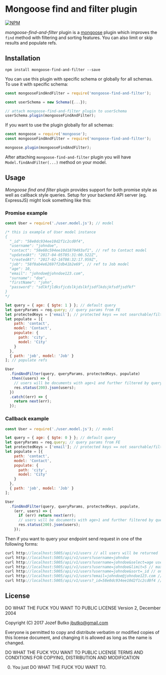 Mongoose find and filter plugin
=========

[![NPM](https://nodei.co/npm/mongoose-find-and-filter.png?downloads=true&downloadRank=true&stars=true)](https://nodei.co/npm/mongoose-find-and-filter/)

*mongoose-find-and-filter* plugin is a [mongoose](http://www.mongoose.com) plugin which improves the `find` method with filtering and sorting features. You can also limit or skip results and populate refs.

## Installation
```
npm install mongoose-find-and-filter --save
```

You can use this plugin with specific schema or globally for all schemas.<br />
To use it with specific schema:
```javascript
const mongooseFindAndFilter = require('mongoose-find-and-filter');

const userSchema = new Schema({...});

// attach mongoose-find-and-filter plugin to userSchema
userSchema.plugin(mongooseFindAndFilter);
```

If you want to use the plugin globally for all schemas:
```javascript
const mongoose = require('mongoose');
const mongooseFindAndFilter = require('mongoose-find-and-filter');

mongoose.plugin(mongooseFindAndFilter);
```
After attaching `mongoose-find-and-filter` plugin you will have `Model.findAndFilter(...)` method on your model.


## Usage

*Mongoose find and filter* plugin provides support for both promise style as well as callback style queries. Setup for your backend API server (eg. ExpressJS) might look something like this:

### Promise example
```javascript
const User = require('./user.model.js'); // model

/* this is example of User model instance
{
  "_id": "58e0dc934ee10d2f1c2cd0f4",
  "username": "johndoe",
  "contact": "58e68c594ee10d1870493af1", // ref to Contact model
  "updatedAt": "2017-04-05T05:31:00.522Z",
  "createdAt": "2017-02-16T08:32:17.959Z",
  "job": "58f0ab4e62697f2db41b2e69", // ref to Job model
  "age": 10,
  "email": "johndoe@johndoe123.com",
  "surname": "doe",
  "firstName": "john",
  "password": "sdlkfjldksfjcdslkjdslkfjsdflkdsjkfsdfjsdfkf"
}
*/

let query = { age: { $gte: 1 } }; // default query
let queryParams = req.query; // query params from FE
let protectedKeys = ['email']; // protected keys == not searchable/filterable
let populate = [{
    path: 'contact',
    model: 'Contact',
    populate: {
      path: 'city',
      model: 'City'
    }
  },
  { path: 'job', model: 'Job' }
]; // populate refs

User
  .findAndFilter(query, queryParams, protectedKeys, populate)
  .then((users) => {
    // users will be documents with age>1 and further filtered by query sent as query params from FE
    res.status(200).json(users);
  })
  .catch((err) => {
    return next(err);
  });

```

### Callback example
```javascript
const User = require('./user.model.js'); // model

let query = { age: { $gte: 0 } }; // default query
let queryParams = req.query; // query params from FE
let protectedKeys = ['email']; // protected keys == not searchable/filterable
let populate = [{
    path: 'contact',
    model: 'Contact',
    populate: {
      path: 'city',
      model: 'City'
    }
  },
  { path: 'job', model: 'Job' }
];

User
  .findAndFilter(query, queryParams, protectedKeys, populate,
    (err, users) => {
      if (err) return next(err);
      // users will be documents with age>1 and further filtered by query sent as query params from FE
      res.status(200).json(users);
    });

```

Then if you want to query your endpoint send request in one of the following forms:
```javascript
curl http://localhost:5005/api/v1/users // all users will be returned
curl http://localhost:5005/api/v1/users?username=johndoe
curl http://localhost:5005/api/v1/users?username=johndoe&select=age username // only docs with username=johndoe will be returned and only age and username keys will be selected
curl http://localhost:5005/api/v1/users?username=johndoe&limit=5 // max 5 docs will be returned
curl http://localhost:5005/api/v1/users?username=johndoe&sort=_id // only docs with username=johndoe sorted by _id in ASC order will be returned
curl http://localhost:5005/api/v1/users?email=johndoe@johndoe123.com // request will respond with 400 bad request as email is protected key
curl http://localhost:5005/api/v1/users?_id=58e0dc934ee10d2f1c2cd0f4 // only doc with _id=58e0dc934ee10d2f1c2cd0f4 will be returned
```

## License

DO WHAT THE FUCK YOU WANT TO PUBLIC LICENSE
Version 2, December 2004

Copyright (C) 2017 Jozef Butko <jbutko@gmail.com>

Everyone is permitted to copy and distribute verbatim or modified
copies of this license document, and changing it is allowed as long
as the name is changed.

DO WHAT THE FUCK YOU WANT TO PUBLIC LICENSE
TERMS AND CONDITIONS FOR COPYING, DISTRIBUTION AND MODIFICATION

0. You just DO WHAT THE FUCK YOU WANT TO.
